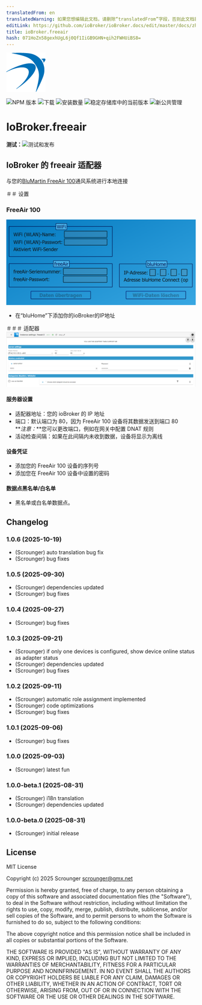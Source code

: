 ```yaml
---
translatedFrom: en
translatedWarning: 如果您想编辑此文档，请删除“translatedFrom”字段，否则此文档将再次自动翻译
editLink: https://github.com/ioBroker/ioBroker.docs/edit/master/docs/zh-cn/adapterref/iobroker.freeair/README.md
title: ioBroker.freeair
hash: 071HoZn58gexhUgL6j0Qf1IiGB9GHN+qih2FWHUiBS8=
---
```

![标识](../../../en/adapterref/iobroker.freeair/admin/freeair.png)

![NPM 版本](https://img.shields.io/npm/v/iobroker.freeair.svg)
![下载](https://img.shields.io/npm/dm/iobroker.freeair.svg)
![安装数量](https://iobroker.live/badges/freeair-installed.svg)
![稳定存储库中的当前版本](https://iobroker.live/badges/freeair-stable.svg)
![新公共管理](https://nodei.co/npm/iobroker.freeair.png?downloads=true)

# IoBroker.freeair
**测试：**![测试和发布](https://github.com/Scrounger/ioBroker.freeair/workflows/Test%20and%20Release/badge.svg)

## IoBroker 的 freeair 适配器
与您的[BluMartin FreeAir 100](https://blumartin.de/wohnraumlueftung-freeair-dezentral-mit-waermerueckgewinnung/)通风系统进行本地连接

＃＃ 设置
### FreeAir 100
![图像信息](../../../en/adapterref/iobroker.freeair/doc/freeair_config.png)

- 在“bluHome”下添加你的ioBroker的IP地址

＃＃＃ 适配器
![图像信息](../../../en/adapterref/iobroker.freeair/doc/adapter_config.png)

#### 服务器设置
- 适配器地址：您的 ioBroker 的 IP 地址
- 端口：默认端口为 80，因为 FreeAir 100 设备将其数据发送到端口 80<br> **_注意：_**您可以更改端口，例如在网关中配置 DNAT 规则
- 活动检查间隔：如果在此间隔内未收到数据，设备将显示为离线

#### 设备凭证
- 添加您的 FreeAir 100 设备的序列号
- 添加您在 FreeAir 100 设备中设置的密码

#### 数据点黑名单/白名单
- 黑名单或白名单数据点。

## Changelog

<!--
	Placeholder for the next version (at the beginning of the line):
	### **WORK IN PROGRESS**
-->
### 1.0.6 (2025-10-19)

- (Scrounger) auto translation bug fix
- (Scrounger) bug fixes

### 1.0.5 (2025-09-30)

- (Scrounger) dependencies updated
- (Scrounger) bug fixes

### 1.0.4 (2025-09-27)

- (Scrounger) bug fixes

### 1.0.3 (2025-09-21)

- (Scrounger) if only one devices is configured, show device online status as adapter status
- (Scrounger) dependencies updated
- (Scrounger) bug fixes

### 1.0.2 (2025-09-11)

- (Scrounger) automatic role assignment implemented
- (Scrounger) code optimizations
- (Scrounger) bug fixes

### 1.0.1 (2025-09-06)

- (Scrounger) bug fixes

### 1.0.0 (2025-09-03)

- (Scrounger) latest fun

### 1.0.0-beta.1 (2025-08-31)

- (Scrounger) i18n translation
- (Scrounger) dependencies updated

### 1.0.0-beta.0 (2025-08-31)

- (Scrounger) initial release

## License

MIT License

Copyright (c) 2025 Scrounger <scrounger@gmx.net>

Permission is hereby granted, free of charge, to any person obtaining a copy
of this software and associated documentation files (the "Software"), to deal
in the Software without restriction, including without limitation the rights
to use, copy, modify, merge, publish, distribute, sublicense, and/or sell
copies of the Software, and to permit persons to whom the Software is
furnished to do so, subject to the following conditions:

The above copyright notice and this permission notice shall be included in all
copies or substantial portions of the Software.

THE SOFTWARE IS PROVIDED "AS IS", WITHOUT WARRANTY OF ANY KIND, EXPRESS OR
IMPLIED, INCLUDING BUT NOT LIMITED TO THE WARRANTIES OF MERCHANTABILITY,
FITNESS FOR A PARTICULAR PURPOSE AND NONINFRINGEMENT. IN NO EVENT SHALL THE
AUTHORS OR COPYRIGHT HOLDERS BE LIABLE FOR ANY CLAIM, DAMAGES OR OTHER
LIABILITY, WHETHER IN AN ACTION OF CONTRACT, TORT OR OTHERWISE, ARISING FROM,
OUT OF OR IN CONNECTION WITH THE SOFTWARE OR THE USE OR OTHER DEALINGS IN THE
SOFTWARE.